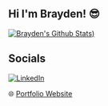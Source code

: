 ## Hi I'm Brayden! 😎
[![Brayden's Github Stats](https://github-readme-stats.vercel.app/api?username=BraydenNgo&show_icons=true&theme=dark))](https://github.com/anuraghazra/github-readme-stats)

## Socials 
[![LinkedIn](https://img.shields.io/badge/LinkedIn-Profile-blue?style=flat-square&logo=linkedin)](https://www.linkedin.com/in/brayden-ngo-b270b0213/)


🌐 [Portfolio Website](https://braydenngo.github.io/)



